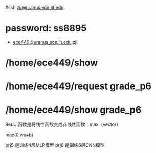 #ssh zji@uranus.ece.iit.edu  
# password: ss8895
- ece449@uranus.ece.iit.edu:zji
# /home/ece449/show

# /home/ece449/request grade_p6
# /home/ece449/show grade_p6




ReLU 函数是将线性函数变成非线性函数：max（vector<double>）

max(0,wx+b)



prj5 是训练4层MLP模型
prj6 是训练6层CNN模型